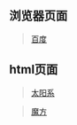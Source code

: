 ## 浏览器页面
>[百度](./browser/baidu.html)

## html页面
>[太阳系](./browser/solar.html)

>[魔方](./browser/cube/index.html)